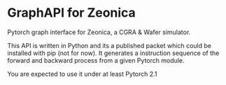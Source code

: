 # GraphAPI for Zeonica
Pytorch graph interface for Zeonica, a CGRA &amp; Wafer simulator.

This API is written in Python and its a published packet which could be installed with pip (not for now). It generates a instruction sequence of the forward and backward process from a given Pytorch module.

You are expected to use it under at least Pytorch 2.1
